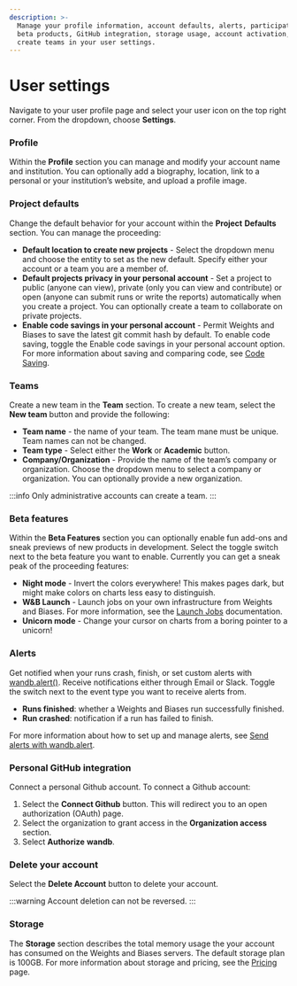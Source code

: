 ```yaml
---
description: >-
  Manage your profile information, account defaults, alerts, participation in
  beta products, GitHub integration, storage usage, account activation, and
  create teams in your user settings.
---
```


# User settings

Navigate to your user profile page and select your user icon on the top right corner. From the dropdown, choose **Settings**.

### Profile

Within the **Profile** section you can manage and modify your account name and institution. You can optionally add a biography, location, link to a personal or your institution’s website, and upload a profile image.

### Project defaults

Change the default behavior for your account within the **Project** **Defaults** section. You can manage the proceeding:

* **Default location to create new projects** - Select the dropdown menu and choose the entity to set as the new default. Specify either your account or a team you are a member of.
* **Default projects privacy in your personal account** - Set a project to public (anyone can view), private (only you can view and contribute) or open (anyone can submit runs or write the reports) automatically when you create a project. You can optionally create a team to collaborate on private projects.
* **Enable code savings in your personal account** - Permit Weights and Biases to save the latest git commit hash by default. To enable code saving, toggle the Enable code savings in your personal account option. For more information about saving and comparing code, see [Code Saving](https://docs.wandb.ai/ref/app/features/panels/code).

### Teams

Create a new team in the **Team** section. To create a new team, select the **New team** button and provide the following:

* **Team name** - the name of your team. The team mane must be unique. Team names can not be changed.
* **Team type** - Select either the **Work** or **Academic** button.
* **Company/Organization** - Provide the name of the team’s company or organization. Choose the dropdown menu to select a company or organization. You can optionally provide a new organization.

:::info
Only administrative accounts can create a team.
:::

### Beta features

Within the **Beta Features** section you can optionally enable fun add-ons and sneak previews of new products in development. Select the toggle switch next to the beta feature you want to enable. Currently you can get a sneak peak of the proceeding features:

* **Night mode** - Invert the colors everywhere! This makes pages dark, but might make colors on charts less easy to distinguish.
* **W&B Launch** - Launch jobs on your own infrastructure from Weights and Biases. For more information, see the [Launch Jobs](https://docs.wandb.ai/guides/launch?\_gl=1\*pdlnmj\*\_ga\*MjQzNTM2NTgwLjE2NTQwMTQ1NzA.\*\_ga\_JH1SJHJQXJ\*MTY1OTAzMTAwMS45Ni4xLjE2NTkwMzM5NjYuNjA.) documentation.
* **Unicorn mode** - Change your cursor on charts from a boring pointer to a unicorn!

### Alerts

Get notified when your runs crash, finish, or set custom alerts with [wandb.alert()](https://docs.wandb.ai/guides/track/alert). Receive notifications either through Email or Slack. Toggle the switch next to the event type you want to receive alerts from.

* **Runs finished**: whether a Weights and Biases run successfully finished.
* **Run crashed**: notification if a run has failed to finish.

For more information about how to set up and manage alerts, see [Send alerts with wandb.alert](https://docs.wandb.ai/guides/track/alert).

### Personal GitHub integration

Connect a personal Github account. To connect a Github account:

1. Select the **Connect Github** button. This will redirect you to an open authorization (OAuth) page.
2. Select the organization to grant access in the **Organization access** section.
3. Select **Authorize** **wandb**.

### Delete your account

Select the **Delete Account** button to delete your account.

:::warning
Account deletion can not be reversed.
:::

### Storage

The **Storage** section describes the total memory usage the your account has consumed on the Weights and Biases servers. The default storage plan is 100GB. For more information about storage and pricing, see the [Pricing](https://wandb.ai/site/pricing) page.
